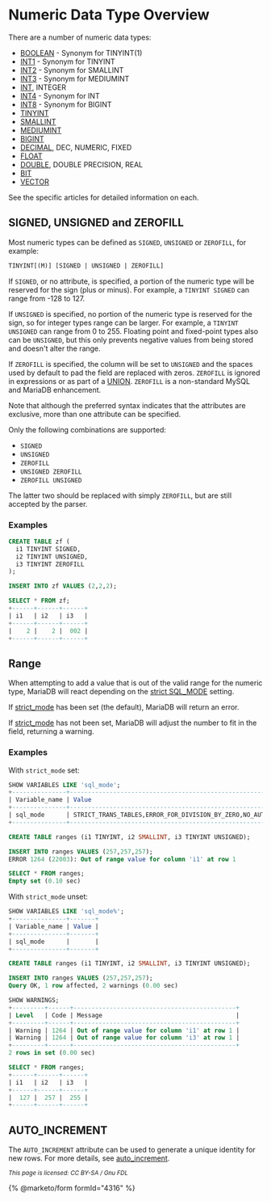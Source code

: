 # Numeric Data Type Overview

There are a number of numeric data types:

* [BOOLEAN](boolean.md) - Synonym for TINYINT(1)
* [INT1](int1.md) - Synonym for TINYINT
* [INT2](int2.md) - Synonym for SMALLINT
* [INT3](int3.md) - Synonym for MEDIUMINT
* [INT](int.md), INTEGER
* [INT4](int4.md) - Synonym for INT
* [INT8](int8.md) - Synonym for BIGINT
* [TINYINT](tinyint.md)
* [SMALLINT](smallint.md)
* [MEDIUMINT](mediumint.md)
* [BIGINT](bigint.md)
* [DECIMAL](decimal.md), DEC, NUMERIC, FIXED
* [FLOAT](float.md)
* [DOUBLE](double.md), DOUBLE PRECISION, REAL
* [BIT](bit.md)
* [VECTOR](vector.md)

See the specific articles for detailed information on each.

## SIGNED, UNSIGNED and ZEROFILL

Most numeric types can be defined as `SIGNED`, `UNSIGNED` or `ZEROFILL`, for example:

```sql
TINYINT[(M)] [SIGNED | UNSIGNED | ZEROFILL]
```

If `SIGNED`, or no attribute, is specified, a portion of the numeric type will be reserved for the sign (plus or minus). For example, a `TINYINT SIGNED` can range from -128 to 127.

If `UNSIGNED` is specified, no portion of the numeric type is reserved for the sign, so for integer types range can be larger. For example, a `TINYINT UNSIGNED` can range from 0 to 255. Floating point and fixed-point types also can be `UNSIGNED`, but this only prevents negative values from being stored and doesn't alter the range.

If `ZEROFILL` is specified, the column will be set to `UNSIGNED` and the spaces used by default to pad the field are replaced with zeros. `ZEROFILL` is ignored in expressions or as part of a [UNION](../../sql-statements/data-manipulation/selecting-data/joins-subqueries/union.md). `ZEROFILL` is a non-standard MySQL and MariaDB enhancement.

Note that although the preferred syntax indicates that the attributes are exclusive, more than one attribute can be specified.

Only the following combinations are supported:

* `SIGNED`
* `UNSIGNED`
* `ZEROFILL`
* `UNSIGNED ZEROFILL`
* `ZEROFILL UNSIGNED`

The latter two should be replaced with simply `ZEROFILL`, but are still accepted by the parser.

### Examples

```sql
CREATE TABLE zf (
  i1 TINYINT SIGNED,
  i2 TINYINT UNSIGNED,
  i3 TINYINT ZEROFILL
);

INSERT INTO zf VALUES (2,2,2);

SELECT * FROM zf;
+------+------+------+
| i1   | i2   | i3   |
+------+------+------+
|    2 |    2 |  002 |
+------+------+------+
```

## Range

When attempting to add a value that is out of the valid range for the numeric type, MariaDB will react depending on the [strict SQL\_MODE](../../../server-management/variables-and-modes/sql-mode.md#strict-mode) setting.

If [strict\_mode](../../../server-management/variables-and-modes/sql-mode.md#strict-mode) has been set (the default), MariaDB will return an error.

If [strict\_mode](../../../server-management/variables-and-modes/sql-mode.md#strict-mode) has not been set, MariaDB will adjust the number to fit in the field, returning a warning.

### Examples

With `strict_mode` set:

```sql
SHOW VARIABLES LIKE 'sql_mode';
+---------------+-------------------------------------------------------------------------------------------+
| Variable_name | Value                                                                                     |
+---------------+-------------------------------------------------------------------------------------------+
| sql_mode      | STRICT_TRANS_TABLES,ERROR_FOR_DIVISION_BY_ZERO,NO_AUTO_CREATE_USER,NO_ENGINE_SUBSTITUTION |
+---------------+-------------------------------------------------------------------------------------------+

CREATE TABLE ranges (i1 TINYINT, i2 SMALLINT, i3 TINYINT UNSIGNED);

INSERT INTO ranges VALUES (257,257,257);
ERROR 1264 (22003): Out of range value for column 'i1' at row 1

SELECT * FROM ranges;
Empty set (0.10 sec)
```

With `strict_mode` unset:

```sql
SHOW VARIABLES LIKE 'sql_mode%';
+---------------+-------+
| Variable_name | Value |
+---------------+-------+
| sql_mode      |       |
+---------------+-------+

CREATE TABLE ranges (i1 TINYINT, i2 SMALLINT, i3 TINYINT UNSIGNED);

INSERT INTO ranges VALUES (257,257,257);
Query OK, 1 row affected, 2 warnings (0.00 sec)

SHOW WARNINGS;
+---------+------+---------------------------------------------+
| Level   | Code | Message                                     |
+---------+------+---------------------------------------------+
| Warning | 1264 | Out of range value for column 'i1' at row 1 |
| Warning | 1264 | Out of range value for column 'i3' at row 1 |
+---------+------+---------------------------------------------+
2 rows in set (0.00 sec)

SELECT * FROM ranges;
+------+------+------+
| i1   | i2   | i3   |
+------+------+------+
|  127 |  257 |  255 |
+------+------+------+
```

## AUTO\_INCREMENT

The `AUTO_INCREMENT` attribute can be used to generate a unique identity for new rows. For more details, see [auto\_increment](../auto_increment.md).

<sub>_This page is licensed: CC BY-SA / Gnu FDL_</sub>

{% @marketo/form formId="4316" %}

